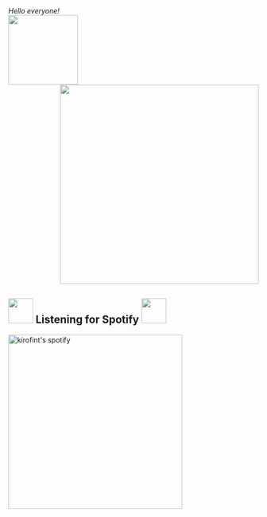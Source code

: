 <div><em> Hello everyone!</em></div>
 <img src="https://media.giphy.com/media/Uoyf084JYOblK/giphy.gif" width="140"> 
<div style="text-align: right">
  <img center src="https://media.giphy.com/media/xT0xeQ0WxojuK5ixPy/giphy.gif" width="400">
</div>
<h2>
  <img src="https://media.giphy.com/media/eHABhT7ESge27w2T6Z/giphy.gif" width="50"> 
  Listening for Spotify
  <img src="https://media.giphy.com/media/eHABhT7ESge27w2T6Z/giphy.gif" width="50"> 
</h2>
<img src="https://kirofint.vercel.app/api/spotify" alt="kirofint's spotify" width="350" />
